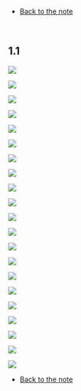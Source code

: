 * [Back to the note](./note.md)

<br>

## 1.1
![](images/ex001.png)

![](images/ex007.png)

![](images/ex013.png)

![](images/ex019.png)

![](images/ex025.png)

![](images/ex029.png)

![](images/ex033.png)

![](images/ex034.png)

![](images/ex035.png)

![](images/ex036.png)

![](images/ex037.png)

![](images/ex057.png)

![](images/ex058.png)

![](images/ex060.png)

![](images/ex067.png)

![](images/ex071.png)

![](images/ex077.png)

![](images/ex079.png)

![](images/ex081.png)

![](images/ex082.png)

![](images/ex083.png)



* [Back to the note](./note.md)